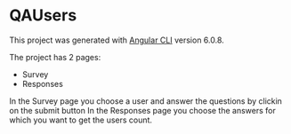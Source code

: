 # QAUsers

This project was generated with [Angular CLI](https://github.com/angular/angular-cli) version 6.0.8.

The project has 2 pages:
- Survey
- Responses

In the Survey page you choose a user and answer the questions by clickin on the submit button
In the Responses page you choose the answers for which you want to get the users count.
